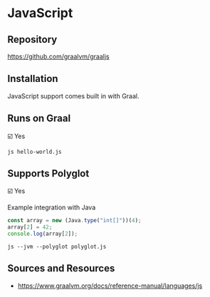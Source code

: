 # JavaScript

## Repository

<https://github.com/graalvm/graaljs>

## Installation

JavaScript support comes built in with Graal.

## Runs on Graal

:ballot_box_with_check: Yes

```shell
js hello-world.js
```

## Supports Polyglot

:ballot_box_with_check: Yes

Example integration with Java

```javascript
const array = new (Java.type("int[]"))(4);
array[2] = 42;
console.log(array[2]);
```

```shell
js --jvm --polyglot polyglot.js
```

## Sources and Resources

- <https://www.graalvm.org/docs/reference-manual/languages/js>
